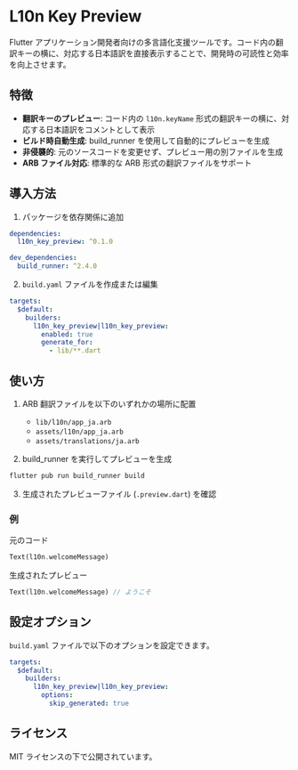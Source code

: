 # L10n Key Preview

Flutter アプリケーション開発者向けの多言語化支援ツールです。コード内の翻訳キーの横に、対応する日本語訳を直接表示することで、開発時の可読性と効率を向上させます。

## 特徴

- **翻訳キーのプレビュー**: コード内の `l10n.keyName` 形式の翻訳キーの横に、対応する日本語訳をコメントとして表示
- **ビルド時自動生成**: build_runner を使用して自動的にプレビューを生成
- **非侵襲的**: 元のソースコードを変更せず、プレビュー用の別ファイルを生成
- **ARB ファイル対応**: 標準的な ARB 形式の翻訳ファイルをサポート

## 導入方法

1. パッケージを依存関係に追加

```yaml
dependencies:
  l10n_key_preview: ^0.1.0

dev_dependencies:
  build_runner: ^2.4.0
```

2. `build.yaml` ファイルを作成または編集

```yaml
targets:
  $default:
    builders:
      l10n_key_preview|l10n_key_preview:
        enabled: true
        generate_for:
          - lib/**.dart
```

## 使い方

1. ARB 翻訳ファイルを以下のいずれかの場所に配置

   - `lib/l10n/app_ja.arb`
   - `assets/l10n/app_ja.arb`
   - `assets/translations/ja.arb`

2. build_runner を実行してプレビューを生成

```bash
flutter pub run build_runner build
```

3. 生成されたプレビューファイル (`.preview.dart`) を確認

### 例

元のコード

```dart
Text(l10n.welcomeMessage)
```

生成されたプレビュー

```dart
Text(l10n.welcomeMessage) // ようこそ
```

## 設定オプション

`build.yaml` ファイルで以下のオプションを設定できます。

```yaml
targets:
  $default:
    builders:
      l10n_key_preview|l10n_key_preview:
        options:
          skip_generated: true
```

## ライセンス

MIT ライセンスの下で公開されています。
